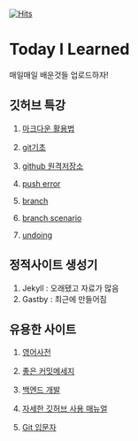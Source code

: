 [![Hits](https://hits.seeyoufarm.com/api/count/incr/badge.svg?url=https%3A%2F%2Fgithub.com%2Flouis-25%2FTIL&count_bg=%23228BE6&title_bg=%23555555&icon=&icon_color=%23228BE6&title=hits&edge_flat=false)](https://hits.seeyoufarm.com)

# Today I Learned

매일매일 배운것들 업로드하자!



## 깃허브 특강

1. [마크다운 활용법](https://github.com/louis-25/TIL/blob/main/markdown.md)

2. [git기초](https://github.com/louis-25/TIL/blob/main/01_git.md)

3. [github 원격저장소](https://github.com/louis-25/TIL/blob/main/02_github.md)

4. [push error]()
5. [branch]()
6. [branch scenario]()
7. [undoing]()



## 정적사이트 생성기

1. Jekyll : 오래됐고 자료가 많음
2. Gastby : 최근에 만들어짐



## 유용한 사이트

1. [영어사전](https://blog.ull.im/engineering/2019/03/10/logs-on-git.html)
2. [좋은 커밋메세지](https://meetup.toast.com/posts/106)
3. [백엔드 개발](https://d2.naver.com/news/3435170)

4. [자세한 깃허브 사용 매뉴얼](https://git-scm.com/book/ko/v2)
5. [Git 입문자](https://backlog.com/git-tutorial/kr/intro/intro1_1.html)
